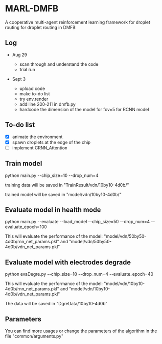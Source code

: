 # MARL-DMFB
A cooperative multi-agent reinforcement learning framework for droplet routing for droplet routing in DMFB

## Log 
- Aug 29
    - scan through and understand the code
    - trial run

- Sept 3
    - upload code
    - make to-do list
    - try env.render
    - add line 200-211 in dmfb.py
    - hardcode the dimension of the model for fov=5 for RCNN model

## To-do list
- [x] animate the environment
- [x] spawn droplets at the edge of the chip
- [ ] implement CRNN_Attention

## Train model
python main.py --chip_size=10 --drop_num=4 

training data will be saved in "TrainResult/vdn/10by10-4d0b/"

trained model will be saved in "model/vdn/10by10-4d0b/"

## Evaluate model in health mode
python main.py --evaluate --load_model --chip_size=50 --drop_num=4 --evaluate_epoch=100

This will evaluate the performance of the model: "model/vdn/50by50-4d0b/rnn_net_params.pkl" and "model/vdn/50by50-4d0b/vdn_net_params.pkl"

## Evaluate model with electrodes degrade
python evaDegre.py --chip_size=10 --drop_num=4 --evaluate_epoch=40

This will evaluate the performance of the model: "model/vdn/10by10-4d0b/rnn_net_params.pkl" and "model/vdn/10by10-4d0b/vdn_net_params.pkl"

The data will be saved in "DgreData/10by10-4d0b"

## Parameters
You can find more usages or change the parameters of the algorithm in the file "common/arguments.py"
